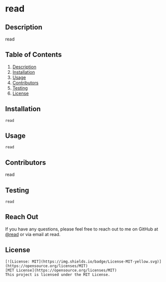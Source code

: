 # read

  ## Description
  read

  ## Table of Contents
  1. [Description](#description)
  2. [Installation](#installation)
3. [Usage](#usage)
4. [Contributors](#contributors)
5. [Testing](#testing)
6. [License](#license)

  ## Installation
    read
    
  ## Usage
    read
    
  ## Contributors
  read
  
  ## Testing
    read
    
  ## Reach Out
  If you have any questions, please feel free to reach out to me on GitHub at [@read](https://github.com/read) or via email at read.
  
  ## License
    [![License: MIT](https://img.shields.io/badge/License-MIT-yellow.svg)](https://opensource.org/licenses/MIT) 
    [MIT License](https://opensource.org/licenses/MIT)
    This project is licensed under the MIT License.
    